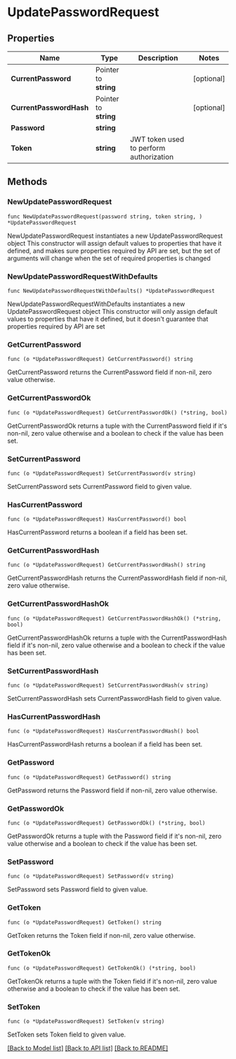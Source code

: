 # UpdatePasswordRequest

## Properties

Name | Type | Description | Notes
------------ | ------------- | ------------- | -------------
**CurrentPassword** | Pointer to **string** |  | [optional] 
**CurrentPasswordHash** | Pointer to **string** |  | [optional] 
**Password** | **string** |  | 
**Token** | **string** | JWT token used to perform authorization | 

## Methods

### NewUpdatePasswordRequest

`func NewUpdatePasswordRequest(password string, token string, ) *UpdatePasswordRequest`

NewUpdatePasswordRequest instantiates a new UpdatePasswordRequest object
This constructor will assign default values to properties that have it defined,
and makes sure properties required by API are set, but the set of arguments
will change when the set of required properties is changed

### NewUpdatePasswordRequestWithDefaults

`func NewUpdatePasswordRequestWithDefaults() *UpdatePasswordRequest`

NewUpdatePasswordRequestWithDefaults instantiates a new UpdatePasswordRequest object
This constructor will only assign default values to properties that have it defined,
but it doesn't guarantee that properties required by API are set

### GetCurrentPassword

`func (o *UpdatePasswordRequest) GetCurrentPassword() string`

GetCurrentPassword returns the CurrentPassword field if non-nil, zero value otherwise.

### GetCurrentPasswordOk

`func (o *UpdatePasswordRequest) GetCurrentPasswordOk() (*string, bool)`

GetCurrentPasswordOk returns a tuple with the CurrentPassword field if it's non-nil, zero value otherwise
and a boolean to check if the value has been set.

### SetCurrentPassword

`func (o *UpdatePasswordRequest) SetCurrentPassword(v string)`

SetCurrentPassword sets CurrentPassword field to given value.

### HasCurrentPassword

`func (o *UpdatePasswordRequest) HasCurrentPassword() bool`

HasCurrentPassword returns a boolean if a field has been set.

### GetCurrentPasswordHash

`func (o *UpdatePasswordRequest) GetCurrentPasswordHash() string`

GetCurrentPasswordHash returns the CurrentPasswordHash field if non-nil, zero value otherwise.

### GetCurrentPasswordHashOk

`func (o *UpdatePasswordRequest) GetCurrentPasswordHashOk() (*string, bool)`

GetCurrentPasswordHashOk returns a tuple with the CurrentPasswordHash field if it's non-nil, zero value otherwise
and a boolean to check if the value has been set.

### SetCurrentPasswordHash

`func (o *UpdatePasswordRequest) SetCurrentPasswordHash(v string)`

SetCurrentPasswordHash sets CurrentPasswordHash field to given value.

### HasCurrentPasswordHash

`func (o *UpdatePasswordRequest) HasCurrentPasswordHash() bool`

HasCurrentPasswordHash returns a boolean if a field has been set.

### GetPassword

`func (o *UpdatePasswordRequest) GetPassword() string`

GetPassword returns the Password field if non-nil, zero value otherwise.

### GetPasswordOk

`func (o *UpdatePasswordRequest) GetPasswordOk() (*string, bool)`

GetPasswordOk returns a tuple with the Password field if it's non-nil, zero value otherwise
and a boolean to check if the value has been set.

### SetPassword

`func (o *UpdatePasswordRequest) SetPassword(v string)`

SetPassword sets Password field to given value.


### GetToken

`func (o *UpdatePasswordRequest) GetToken() string`

GetToken returns the Token field if non-nil, zero value otherwise.

### GetTokenOk

`func (o *UpdatePasswordRequest) GetTokenOk() (*string, bool)`

GetTokenOk returns a tuple with the Token field if it's non-nil, zero value otherwise
and a boolean to check if the value has been set.

### SetToken

`func (o *UpdatePasswordRequest) SetToken(v string)`

SetToken sets Token field to given value.



[[Back to Model list]](../README.md#documentation-for-models) [[Back to API list]](../README.md#documentation-for-api-endpoints) [[Back to README]](../README.md)


